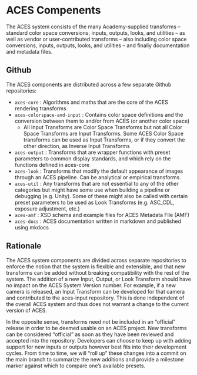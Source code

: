 ACES Compenents
===
The ACES system consists of the many Academy-supplied transforms – standard color space conversions, inputs, outputs, looks, and utilities – as well as vendor or user-contributed transforms – also including color space conversions, inputs, outputs, looks, and utilities – and finally documentation and metadata files.

## Github
The ACES components are distributed across a few separate Github repositories:

*   `aces-core` : Algorithms and maths that are the core of the ACES rendering transforms
*   `aces-colorspace-and-input` : Contains color space definitions and the conversion between them to and/or from ACES (or another color space)
    * All Input Transforms are Color Space Transforms but not all Color Space Transforms are Input Transforms. Some ACES Color Space transforms can be used as Input Transforms, or if they convert the other direction, as Inverse Input Transforms
*	`aces-output` : Transforms that are wrapper functions with preset parameters to common display standards, and which rely on the functions defined in aces-core
*	`aces-look` : Transforms that modify the default appearance of images through an ACES pipeline. Can be analytical or empirical transforms.
*	`aces-util` : Any transforms that are not essential to any of the other categories but might have some use when building a pipeline or debugging (e.g. Unity). Some of these might also be called with certain preset parameters to be used as Look Transforms (e.g. ASC_CDL, exposure adjustment, etc.)
*	`aces-amf` : XSD schema and example files for ACES Metadata File (AMF)
*	`aces-docs` : ACES documentation written in markdown and published using mkdocs

## Rationale
The ACES system components are divided across separate repositories to enforce the notion that the system is flexible and extensible, and that new transforms can be added without breaking compatibility with the rest of the system. The addition of a new Input, Output, or Look Transform should have no impact on the ACES System Version number. For example, if a new camera is released, an Input Transform can be developed for that camera and contributed to the aces-input repository. This is done independent of the overall ACES system and thus does not warrant a change to the current version of ACES. 

In the opposite sense, transforms need not be included in an “official” release in order to be deemed usable on an ACES project. New transforms can be considered “official” as soon as they have been reviewed and accepted into the repository. Developers can choose to keep up with adding support for new inputs or outputs however best fits into their development cycles. From time to time, we will “roll up” these changes into a commit on the main branch to summarize the new additions and provide a milestone marker against which to compare one’s available presets.
